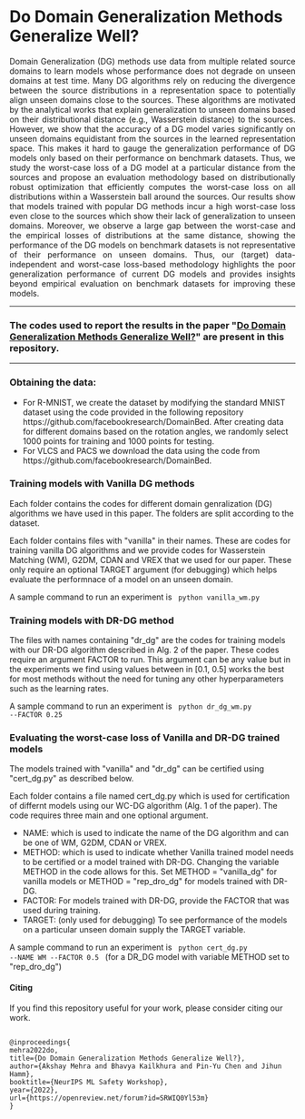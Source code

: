 # Do Domain Generalization Methods Generalize Well?

<p align = justify>
Domain Generalization (DG) methods use data from multiple related source domains to learn models whose performance does not degrade on unseen domains
at test time. Many DG algorithms rely on reducing the divergence between the
source distributions in a representation space to potentially align unseen domains
close to the sources. These algorithms are motivated by the analytical works that
explain generalization to unseen domains based on their distributional distance
(e.g., Wasserstein distance) to the sources. However, we show that the accuracy of
a DG model varies significantly on unseen domains equidistant from the sources in
the learned representation space. This makes it hard to gauge the generalization
performance of DG models only based on their performance on benchmark datasets.
Thus, we study the worst-case loss of a DG model at a particular distance from the
sources and propose an evaluation methodology based on distributionally robust
optimization that efficiently computes the worst-case loss on all distributions within
a Wasserstein ball around the sources. Our results show that models trained with
popular DG methods incur a high worst-case loss even close to the sources which
show their lack of generalization to unseen domains. Moreover, we observe a
large gap between the worst-case and the empirical losses of distributions at the
same distance, showing the performance of the DG models on benchmark datasets
is not representative of their performance on unseen domains. Thus, our (target) data-independent and worst-case loss-based methodology highlights the poor
generalization performance of current DG models and provides insights beyond
empirical evaluation on benchmark datasets for improving these models. 
</p>

<hr>

### The codes used to report the results in the paper <b>"[Do Domain Generalization Methods Generalize Well?](https://openreview.net/pdf?id=SRWIQ0Yl53m)"</b> are present in this repository.
<hr>


### Obtaining the data:
<ul>
<li> For R-MNIST, we create the dataset by modifying the standard MNIST dataset using the code provided in the following repository https://github.com/facebookresearch/DomainBed. After creating data for different domains based on the rotation angles, we randomly select 1000 points for training and 1000 points for testing.
<li> For VLCS and PACS we download the data using the code from https://github.com/facebookresearch/DomainBed.
</ul>
	

	
### Training models with Vanilla DG methods
Each folder contains the codes for different domain genralization (DG) algorithms we have used in this paper. The folders are split according to the dataset.

Each folder contains files with "vanilla" in their names. These are codes for training vanilla DG algorithms and we provide codes for Wasserstein Matching (WM), G2DM, CDAN and VREX that we used for our paper. These only require an optional TARGET argument (for debugging) which helps evaluate the performnace of a model on an unseen domain.

A sample command to run an experiment is <code> python vanilla_wm.py </code>

### Training models with DR-DG method 
The files with names containing "dr_dg" are the codes for training models with our DR-DG algorithm described in Alg. 2 of the paper. These codes require an argument FACTOR to run. This argument can be any value but in the experiments we find using values between in [0.1, 0.5] works the best for most methods without the need for tuning any other hyperparameters such as the learning rates. 

A sample command to run an experiment is <code> python dr_dg_wm.py --FACTOR 0.25 </code>

### Evaluating the worst-case loss of Vanilla and DR-DG trained models
The models trained with "vanilla" and "dr_dg" can be certified using "cert_dg.py" as described below.

Each folder contains a file named cert_dg.py which is used for certification of differnt models using our WC-DG algorithm (Alg. 1 of the paper). The code requires three main and one optional argument.
	<ul>
	<li> NAME: which is used to indicate the name of the DG algorithm and can be one of WM, G2DM, CDAN or VREX.</li>
	<li> METHOD: which is used to indicate whether Vanilla trained model needs to be certified or a model trained with DR-DG. Changing the variable METHOD in the code allows for this. Set METHOD = "vanilla_dg" for vanilla models or METHOD = "rep_dro_dg" for models trained with DR-DG.</li>
	<li> FACTOR: For models trained with DR-DG, provide the FACTOR that was used during training. </li>
	<li> TARGET: (only used for debugging) To see performance of the models on a particular unseen domain supply the TARGET variable. </li>
	</ul>
	
A sample command to run an experiment is <code> python cert_dg.py --NAME WM --FACTOR 0.5 </code> (for a DR_DG model with variable METHOD set to "rep_dro_dg")
  
#### Citing

If you find this repository useful for your work, please consider citing our work.
<pre>
<code>
@inproceedings{
mehra2022do,
title={Do Domain Generalization Methods Generalize Well?},
author={Akshay Mehra and Bhavya Kailkhura and Pin-Yu Chen and Jihun Hamm},
booktitle={NeurIPS ML Safety Workshop},
year={2022},
url={https://openreview.net/forum?id=SRWIQ0Yl53m}
}
</code>
</pre>
	
